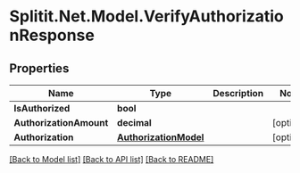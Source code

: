# Splitit.Net.Model.VerifyAuthorizationResponse

## Properties

Name | Type | Description | Notes
------------ | ------------- | ------------- | -------------
**IsAuthorized** | **bool** |  | 
**AuthorizationAmount** | **decimal** |  | [optional] 
**Authorization** | [**AuthorizationModel**](AuthorizationModel.md) |  | [optional] 

[[Back to Model list]](../README.md#documentation-for-models) [[Back to API list]](../README.md#documentation-for-api-endpoints) [[Back to README]](../README.md)

